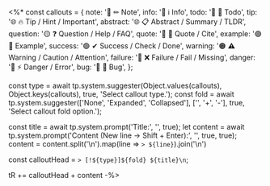 <%* const callouts = { note: '🔵 ✏ Note', info: '🔵 ℹ Info', todo: '🔵 🔳 Todo', tip: '🌐 🔥 Tip / Hint / Important', abstract: '🌐 📋 Abstract / Summary / TLDR', question: '🟡 ❓ Question / Help / FAQ', quote: '🔘 💬 Quote / Cite', example: '🟣 📑 Example', success: '🟢 ✔ Success / Check / Done', warning: '🟠 ⚠ Warning / Caution / Attention', failure: '🔴 ❌ Failure / Fail / Missing', danger: '🔴 ⚡ Danger / Error', bug: '🔴 🐞 Bug', };

const type = await tp.system.suggester(Object.values(callouts), Object.keys(callouts), true, 'Select callout type.'); const fold = await tp.system.suggester(['None', 'Expanded', 'Collapsed'], ['', '+', '-'], true, 'Select callout fold option.');

const title = await tp.system.prompt('Title:', '', true); let content = await tp.system.prompt('Content (New line -> Shift + Enter):', '', true, true); content = content.split('\n').map(line => `> ${line}`).join('\n') 

const calloutHead = `> [!${type}]${fold} ${title}\n`;

tR += calloutHead + content -%>
